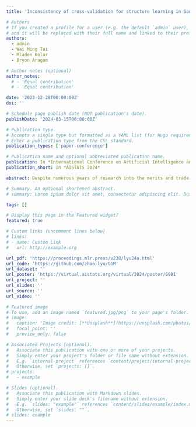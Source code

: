 ```yaml
---
title: 'Inconsistency of cross-validation for structure learning in Gaussian graphical models'

# Authors
# If you created a profile for a user (e.g. the default `admin` user), write the username (folder name) here
# and it will be replaced with their full name and linked to their profile.
authors:
  - admin
  - Wai Ming Tai
  - Mladen Kolar
  - Bryon Aragam

# Author notes (optional)
author_notes:
  # - 'Equal contribution'
  # - 'Equal contribution'

date: '2023-12-28T00:00:00Z'
doi: ''

# Schedule page publish date (NOT publication's date).
publishDate: '2024-03-15T00:00:00Z'

# Publication type.
# Accepts a single type but formatted as a YAML list (for Hugo requirements).
# Enter a publication type from the CSL standard.
publication_types: ['paper-conference']

# Publication name and optional abbreviated publication name.
publication: In *International Conference on Artificial Intelligence and Statistics 2024*
publication_short: In *AISTATS 2024*

abstract: Despite numerous years of research into the merits and trade-offs of various model selection criteria, obtaining robust results that elucidate the behavior of cross-validation remains a challenging endeavor. In this paper, we highlight the inherent limitations of cross-validation when employed to discern the structure of a Gaussian graphical model. We provide finite-sample bounds on the probability that the Lasso estimator for the neighborhood of a node within a Gaussian graphical model, optimized using a prediction oracle, misidentifies the neighborhood. Our results pertain to both undirected and directed acyclic graphs, encompassing general, sparse covariance structures. To support our theoretical findings, we conduct an empirical investigation of this inconsistency by contrasting our outcomes with other commonly used information criteria through an extensive simulation study. Given that many algorithms designed to learn the structure of graphical models require hyperparameter selection, the precise calibration of this hyperparameter is paramount for accurately estimating the inherent structure. Consequently, our observations shed light on this widely recognized practical challenge.

# Summary. An optional shortened abstract.
# summary: Lorem ipsum dolor sit amet, consectetur adipiscing elit. Duis posuere tellus ac convallis placerat. Proin tincidunt magna sed ex sollicitudin condimentum.

tags: []

# Display this page in the Featured widget?
featured: true

# Custom links (uncomment lines below)
# links:
# - name: Custom Link
#   url: http://example.org

url_pdf: 'https://proceedings.mlr.press/v238/lyu24a.html'
url_code: 'https://github.com/zhao-lyu/GGM'
url_dataset: ''
url_poster: 'https://virtual.aistats.org/virtual/2024/poster/6981'
url_project: ''
url_slides: ''
url_source: ''
url_video: ''

# Featured image
# To use, add an image named `featured.jpg/png` to your page's folder.
# image:
#   caption: 'Image credit: [**Unsplash**](https://unsplash.com/photos/pLCdAaMFLTE)'
#   focal_point: ''
#   preview_only: false

# Associated Projects (optional).
#   Associate this publication with one or more of your projects.
#   Simply enter your project's folder or file name without extension.
#   E.g. `internal-project` references `content/project/internal-project/index.md`.
#   Otherwise, set `projects: []`.
# projects:
#   - example

# Slides (optional).
#   Associate this publication with Markdown slides.
#   Simply enter your slide deck's filename without extension.
#   E.g. `slides: "example"` references `content/slides/example/index.md`.
#   Otherwise, set `slides: ""`.
# slides: example
---
```

<!-- 
{{% callout note %}}
Click the _Cite_ button above to demo the feature to enable visitors to import publication metadata into their reference management software.
{{% /callout %}}

{{% callout note %}}
Create your slides in Markdown - click the _Slides_ button to check out the example.
{{% /callout %}}

Add the publication's **full text** or **supplementary notes** here. You can use rich formatting such as including [code, math, and images](https://docs.hugoblox.com/content/writing-markdown-latex/). -->
